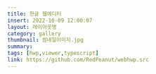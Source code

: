 ```yaml
---
title: 한글 웹에디터
insert: 2022-10-09 12:00:07
layout: 레이아웃명
category: gallery
thumbnail: 썸네일이미지.jpg
summary: 
tags: [hwp,viewer,typescript]
link: https://github.com/RedPeanut/webhwp.src
---
```

